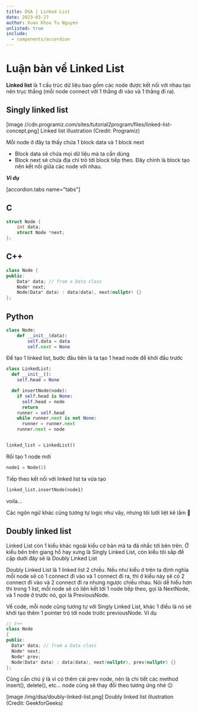 ```yaml
---
title: DSA | Linked List
date: 2023-03-27
author: Xuan Khoa Tu Nguyen
unlisted: true
include:
  - components/accordion
---
```


# Luận bàn về Linked List

**Linked list** là 1 cấu trúc dữ liệu bao gồm các node được kết nối với nhau tạo nên trục thẳng
(mỗi node connect với 1 thằng đi vào và 1 thằng đi ra).

## Singly linked list

[image //cdn.programiz.com/sites/tutorial2program/files/linked-list-concept.png]
  Linked list illustration (Credit: Programiz)

Mỗi node ở đây ta thấy chứa 1 block data và 1 block next

- Block data sẽ chứa mọi dữ liệu mà ta cần dùng
- Block next sẽ chứa địa chỉ trỏ tới block tiếp theo. Đây chính là block tạo nên kết nối giữa các node với nhau.

***Ví dụ***

[accordion.tabs name="tabs"]
  ## C

  ```c
  struct Node {
      int data;
      struct Node *next;
  };
  ```

  ## C++

  ```cpp
  class Node {
  public:
      Data* data; // from a Data class
      Node* next;
      Node(Data* data) : data(data), next(nullptr) {}
  };
  ```

  ## Python

  ```py
  class Node:
      def __init__(data):
          self.data = data
          self.next = None
  ```

Để tạo 1 linked list, bước đâu tiên là ta tạo 1 head node để khởi đầu trước

```python
class LinkedList:
  def __init__():
    self.head = None

  def insertNode(node):
    if self.head is None:
      self.head = node
      return
    runner = self.head
    while runner.next is not None:
      runner = runner.next
    runner.next = node


linked_list = LinkedList()
```

Rồi tạo 1 node mới

```py
node1 = Node(1)
```

Tiếp theo kết nối với linked list ta vừa tạo

```py
linked_list.insertNode(node1)
```

voila...

Các ngôn ngữ khác cũng tương tự logic như vây, nhưng tôi lưởi liệt kê lắm 🐧

## Doubly linked list

Linked List còn 1 kiểu khác ngoài kiểu cơ bản mà ta đã nhắc tới bên trên. Ở kiểu bên trên giang hồ
hay xưng là Singly Linked List, còn kiểu tôi sắp đề cập dưới đây sẽ là Doubly Linked List

Doubly Linked List là 1 linked list 2 chiều. Nếu như kiểu ở trên ta định nghĩa mỗi node sẽ có 1
connect đi vào và 1 connect đi ra, thì ở kiểu này sẽ có 2 connect đi vào và 2 connect đi ra nhưng
ngược chiều nhau. Nói dễ hiểu hơn thì trong 1 list, mỗi node sẽ có liên kết tới 1 node tiếp theo,
gọi là NextNode, và 1 node ở trước nó, gọi là PreviousNode.

Về code, mỗi node cũng tương tự với Singly Linked List, khác 1 điều là nó sẽ khởi tạo thêm 1 pointer
trỏ tới node trước previousNode. Ví dụ

```cpp
// C++
class Node
{
public:
  Data* data; // from a Data class
  Node* next;
  Node* prev;
  Node(Data* data) : data(data), next(nullptr), prev(nullptr) {}
};
```

Cũng cần chú ý là vì có thêm cái prev node, nên là chi tiết các method insert(), delete(), etc...
node cũng sẽ thay đổi theo tương ứng nhé 😐

[image /img/dsa/doubly-linked-list.png]
  Doubly linked list illustration (Credit: GeekforGeeks)
